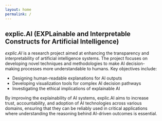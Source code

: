 ```yaml
---
layout: home
permalink: /
---
```


## explic.AI (EXPLainable and Interpretable Constructs for Artificial Intelligence)

*explic.AI* is a research project aimed at enhancing the transparency and interpretability of artificial intelligence systems. The project focuses on developing novel techniques and methodologies to make AI decision-making processes more understandable to humans. Key objectives include:

- Designing human-readable explanations for AI outputs
- Developing visualization tools for complex AI decision pathways
- Investigating the ethical implications of explainable AI

By improving the explainability of AI systems, explic.AI aims to increase trust, accountability, and adoption of AI technologies across various domains, ensuring that they can be reliably used in critical applications where understanding the reasoning behind AI-driven outcomes is essential.
